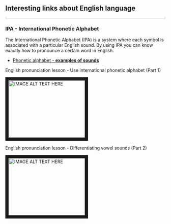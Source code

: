## Interesting links about English language
***
### IPA - International Phonetic Alphabet
The International Phonetic Alphabet (IPA) is a system where each symbol is associated with a particular English sound. By using IPA you can know exactly how to pronounce a certain word in English.

* [Phonetic alphabet - **examples of sounds**](https://www.londonschool.com/blog/phonetic-alphabet/)

English pronunciation lesson - Use international phonetic alphabet (Part 1)

<a href="http://www.youtube.com/watch?feature=player_embedded&v=si_N7YH-uj4
" target="_blank"><img src="http://img.youtube.com/vi/si_N7YH-uj4/0.jpg"
alt="IMAGE ALT TEXT HERE" width="240" height="180" border="10" /></a>

English pronunciation lesson - Differentiating vowel sounds (Part 2)

<a href="http://www.youtube.com/watch?feature=player_embedded&v=r48CjYiMkt8
" target="_blank"><img src="http://img.youtube.com/vi/r48CjYiMkt8/0.jpg"
alt="IMAGE ALT TEXT HERE" width="240" height="180" border="10" /></a>
